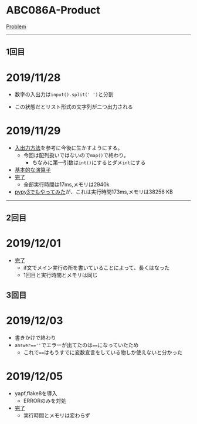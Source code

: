 # ABC086A-Product

[Problem](https://atcoder.jp/contests/abc086/tasks/abc086_a)

---
## 1回目

# 2019/11/28

* 数字の入出力は`input().split(' ')`と分割

* この状態だとリスト形式の文字列が二つ出力される
# 2019/11/29
* [入出力方法](https://qiita.com/_-_-_-_-_/items/34f933adc7be875e61d0)を参考に今後に生かすようにする。
    * 今回は配列扱いではないので`map()`で終わり。
        * ちなみに第一引数は`int()`にするとダメ`int`にする
* [基本的な演算子](https://note.nkmk.me/python-arithmetic-operator/)
* [完了](https://atcoder.jp/contests/abc086/submissions/8693744)
    * 全部実行時間は17ms,メモリは2940k
* [pypy3でもやってみた](https://atcoder.jp/contests/abc086/submissions/8693766)が、これは実行時間173ms,メモリは38256 KB
---
## 2回目
# 2019/12/01

* [完了](https://atcoder.jp/contests/abc086/submissions/8722017)
    * if文でメイン実行の所を書いていることによって、長くはなった
    * 1回目と実行時間とメモリは同じ

## 3回目
# 2019/12/03
* 書きかけで終わり
* `answer==''`でエラーが出てたのは`==`になっていたため
    * これで`==`はもうすでに変数宣言をしている物しか使えないと分かった

# 2019/12/05
* yapf,flake8を導入
    * ERRORのみを対処
* [完了](https://atcoder.jp/contests/abc086/submissions/8797451)
    * 実行時間とメモリは変わらず
